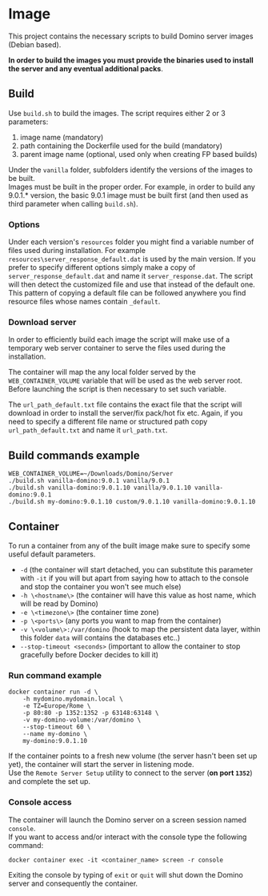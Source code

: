 # Image
This project contains the necessary scripts to build Domino server images (Debian based).

**In order to build the images  you must provide the binaries used to install the server and any eventual additional packs**.

## Build
Use `build.sh` to build the images. The script requires either 2 or 3 parameters:

1. image name (mandatory)
2. path containing the Dockerfile used for the build (mandatory)
3. parent image name (optional, used only when creating FP based builds)

Under the `vanilla` folder, subfolders identify the versions of the images to be built.  
Images must be built in the proper order. For example, in order to build any 9.0.1.* version, the basic 9.0.1 image must be built first (and then used as third parameter when calling `build.sh`).

### Options
Under each version's `resources` folder you might find a variable number of files used during installation.
For example `resources\server_response_default.dat` is used by the main version. If you prefer to specify different options simply make a copy of `server_response_default.dat` and name it `server_response.dat`. The script will then detect the customized file and use that instead of the default one. This pattern of copying a default file can be followed anywhere you find resource files whose names contain `_default`.

### Download server
In order to efficiently build each image the script will make use of a temporary web server container to serve the files used during the installation.

The container will map the any local folder served by the `WEB_CONTAINER_VOLUME` variable that will be used as the web server root. Before launching the script is then necessary to set such variable.

The `url_path_default.txt` file contains the exact file that the script will download in order to install the server/fix pack/hot fix etc. Again, if you need to specify a different file name or structured path copy `url_path_default.txt` and name it `url_path.txt`.

## Build commands example
```
WEB_CONTAINER_VOLUME=~/Downloads/Domino/Server
./build.sh vanilla-domino:9.0.1 vanilla/9.0.1
./build.sh vanilla-domino:9.0.1.10 vanilla/9.0.1.10 vanilla-domino:9.0.1
./build.sh my-domino:9.0.1.10 custom/9.0.1.10 vanilla-domino:9.0.1.10
```

## Container
To run a container from any of the built image make sure to specify some useful default parameters.

* `-d` (the container will start detached, you can substitute this parameter with `-it` if you will but apart from saying how to attach to the console and stop the container you won't see much else)
* `-h \<hostname\>` (the container will have this value as host name, which will be read by Domino)
* `-e \<timezone\>` (the container time zone)
* `-p \<ports\>` (any ports you want to map from the container)
* `-v \<volume\>:/var/domino` (hook to map the persistent data layer, within this folder `data` will contains the databases etc..)
* `--stop-timeout <seconds>` (important to allow the container to stop gracefully before Docker decides to kill it)

### Run command example
```
docker container run -d \
    -h mydomino.mydomain.local \
    -e TZ=Europe/Rome \
    -p 80:80 -p 1352:1352 -p 63148:63148 \
    -v my-domino-volume:/var/domino \
    --stop-timeout 60 \
    --name my-domino \
    my-domino:9.0.1.10
```

If the container points to a fresh new volume (the server hasn't been set up yet), the container will start the server in listening mode.  
Use the `Remote Server Setup` utility to connect to the server (**on port `1352`**) and complete the set up.

### Console access
The container will launch the Domino server on a screen session named `console`.  
If you want to access and/or interact with the console type the following command:

```
docker container exec -it <container_name> screen -r console
```
Exiting the console by typing of `exit` or `quit` will shut down the Domino server and consequently the container.